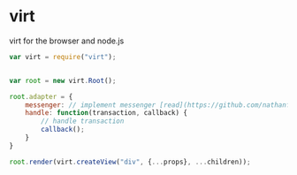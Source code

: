 virt
=======

virt for the browser and node.js

```javascript
var virt = require("virt");


var root = new virt.Root();

root.adapter = {
    messenger: // implement messenger [read](https://github.com/nathanfaucett/messenger)
    handle: function(transaction, callback) {
        // handle transaction
        callback();
    }
}

root.render(virt.createView("div", {...props}, ...children));
```
